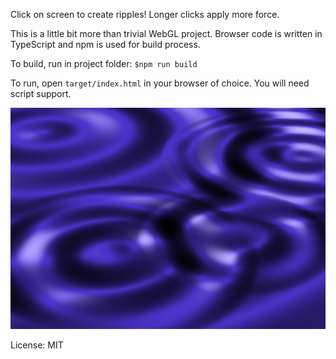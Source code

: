 Click on screen to create ripples! Longer clicks apply more force.

This is a little bit more than trivial WebGL project. Browser code is written in TypeScript and npm is used for build process.

To build, run in project folder:
`$npm run build`

To run, open `target/index.html` in your browser of choice. You will need script support.

![image with ripples demonstrating project in action](ripples.png)

License: MIT

